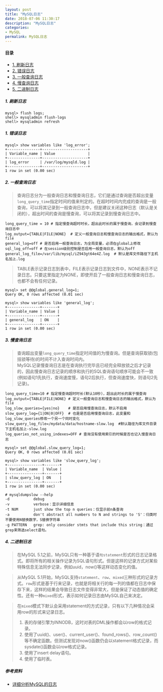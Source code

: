 ```yaml
---
layout: post
title: "MySQL日志"
date: 2018-07-06 11:30:17
description: "MySQL日志"
categories:
- MySQL
permalink: MySQL日志
---
```


#### 目录
* [1. 刷新日志](#)
* [2. 错误日志](#)
* [3. 一般查询日志](#)
* [4. 慢查询日志](#)
* [5. 二进制日志](#)

##### 1. 刷新日志

```
mysql> flush logs;
shell> mysqladmin flush-logs
shell> mysqladmin refresh
```

##### 1. 错误日志

```
mysql> show variables like 'log_error';
+---------------+---------------------+
| Variable_name | Value               |
+---------------+---------------------+
| log_error     | /var/log/mysqld.log |
+---------------+---------------------+
1 row in set (0.00 sec)
```

##### 2. 一般查询日志
> 查询日志分为一般查询日志和慢查询日志，它们是通过查询是否超出变量 `long_query_time`指定时间的值来判定的。在超时时间内完成的查询是一般查询，可以将其记录到一般查询日志中，但是建议关闭这种日志（默认是关闭的），超出时间的查询是慢查询，可以将其记录到慢查询日志中。

```
long_query_time = 10 # 指定慢查询超时时长，超出此时长的属于慢查询，会记录到慢查询日志中
log_output={TABLE|FILE|NONE}  # 定义一般查询日志和慢查询日志的输出格式，默认为file
general_log=off # 是否启用一般查询日志，为全局变量，必须在global上修改
sql_log_off=off # 在session级别控制是否启用一般查询日志，默认为off
general_log_file=/var/lib/mysql/iZ943gt64e4Z.log  # 默认是库文件路径下主机名加上.log
```

> TABLE表示记录日志到表中，FILE表示记录日志到文件中，NONE表示不记录日志。只要这里指定为NONE，即使开启了一般查询日志和慢查询日志，也都不会有任何记录。

```
mysql> set @@global.general_log=1;
Query OK, 0 rows affected (0.01 sec)

mysql> show variables like 'general_log';
+---------------+-------+
| Variable_name | Value |
+---------------+-------+
| general_log   | ON    |
+---------------+-------+
1 row in set (0.00 sec)
```

##### 3. 慢查询日志
> 查询超出变量`long_query_time`指定时间值的为慢查询。但是查询获取锁(包括锁等待)的时间不计入查询时间内。  
> MySQL记录慢查询日志是在查询执行完毕且已经完全释放锁之后才记录的，因此慢查询日志记录的顺序和执行的SQL查询语句顺序可能会不一致(例如语句1先执行，查询速度慢，语句2后执行，但查询速度快，则语句2先记录)。

```
long_query_time=10 # 指定慢查询超时时长(默认10秒)，超出此时长的属于慢查询
log_output={TABLE|FILE|NONE} # 定义一般查询日志和慢查询日志的输出格式，默认为file
log_slow_queries={yes|no}    # 是否启用慢查询日志，默认不启用
slow_query_log={1|ON|0|OFF}  # 也是是否启用慢查询日志，此变量和log_slow_queries修改一个另一个同时变化
slow_query_log_file=/mydata/data/hostname-slow.log  #默认路径为库文件目录下主机名加上-slow.log
log_queries_not_using_indexes=OFF # 查询没有使用索引的时候是否也记入慢查询日志
```

```
mysql> set @@global.slow_query_log=1;
Query OK, 0 rows affected (0.01 sec)

mysql> show variables like 'slow_query_log';
+----------------+-------+
| Variable_name  | Value |
+----------------+-------+
| slow_query_log | ON    |
+----------------+-------+
1 row in set (0.00 sec)
```

```
# mysqldumpslow --help
-d           debug
-v           verbose：显示详细信息
-t NUM       just show the top n queries：仅显示前n条查询
-a           don't abstract all numbers to N and strings to 'S'：归类时不要使用N替换数字，S替换字符串
-g PATTERN   grep: only consider stmts that include this string：通过grep来筛选select语句。
```

##### 4. 二进制日志

> 在MySQL 5.1之前，MySQL只有一种基于语`句statement`形式的日志记录格式。即将所有的相关操作记录为SQL语句形式。但是这样的记录方式对某些特殊信息无法同步记录，例如uuid，now()等这样动态变化的值。  

> 从MySQL 5.1开始，MySQL支持`statement`、`row`、`mixed`三种形式的记录方式。`row`形式是基于行来记录，也就是将相关行的每一列的值都在日志中保存下来，这样的结果会导致日志文件变得非常大，但是保证了动态值的确定性。还有一种`mixed`形式，表示如何记录日志由MySQL自己来决定。  

> 在`mixed`模式下默认会采用statement的方式记录，只有以下几种情况会采用row的形式来记录日志。  
> 1. 表的存储引擎为INNODB，这时对表的DML操作都会以row的格式记录。  
> 2. 使用了uuid()、user()、current_user()、found_rows()、row_count()等不确定函数。但测试发现对now()函数仍会以statement格式记录，而sysdate()函数会以row格式记录。  
> 3. 使用了insert delay语句。  
> 4. 使用了临时表。  

##### 参考资料
* [详细分析MySQL的日志](https://www.cnblogs.com/f-ck-need-u/p/9001061.html)
